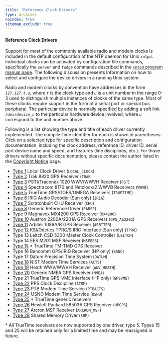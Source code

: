 ```yaml
---
title: "Reference Clock Drivers"
type: archives
noindex: true 
sitemap_exclude: true
---
```


#### Reference Clock Drivers

Support for most of the commonly available radio and modem clocks is included in the default configuration of the NTP daemon for Unix <code>xntpd</code>. Individual clocks can be activated by configuration file commands, specifically the <code>server</code> and <code>fudge</code> commands described in the [<code>xntpd</code> program manual page](/documentation/3-5.93e/xntpd/). The following discussion presents Information on how to select and configure the device drivers in a running Unix system.

Radio and modem clocks by convention have addresses in the form <code>127.127._t.u_</code>, where <code>_t_</code> is the clock type and <code>_u_</code> is a unit number in the range 0-3 used to distinguish multiple instances of clocks of the same type. Most of these clocks require support in the form of a serial port or special bus peripheral. The particular device is normally specified by adding a soft link <code>/dev/device\__u_</code> to the particular hardware device involved, where <code>_u_</code> correspond to the unit number above.

Following is a list showing the type and title of each driver currently implemented. The compile-time identifier for each is shown in parentheses. Click on a selected type for specific description and configuration documentation, including the clock address, reference ID, driver ID, serial port device name and speed, and features (line disciplines, etc.). For those drivers without specific documentation, please contact the author listed in the [Copyright Notice](/documentation/3-5.93e/copyright/) page.

*   [Type 1](/documentation/3-5.93e/driver1/) Local Clock Driver (<code>LOCAL_CLOCK</code>)
*   [Type 2](/documentation/drivers/driver2/) Trak 8820 GPS Receiver (<code>TRAK</code>
*   [Type 3](/documentation/drivers/driver3/) PSTI/Traconex 1020 WWV/WWVH Receiver (<code>PST</code>)
*   [Type 4](/documentation/3-5.93e/driver4/) Spectracom 8170 and Netclock/2 WWVB Receivers (<code>WWVB</code>)
*   [Type 5](/documentation/3-5.93e/driver5/) TrueTime GPS/GOES/OMEGA Receivers (<code>TRUETIME</code>)
*   [Type 6](/documentation/3-5.93e/driver6/) IRIG Audio Decoder (Sun only) (<code>IRIG</code>)
*   [Type 7](/documentation/3-5.93e/driver7/) Scratchbuilt CHU Receiver (<code>CHU</code>)
*   [Type 8](/documentation/3-5.93e/driver8/) Generic Reference Driver (<code>PARSE</code>)
*   [Type 9](/documentation/3-5.93e/driver9/) Magnavox MX4200 GPS Receiver (<code>MX4200</code>)
*   [Type 10](/documentation/3-5.93e/driver10/) Austron 2200A/2201A GPS Receivers (<code>GPS_AS2201</code>)
*   [Type 11](/documentation/3-5.93e/driver11/) Arbiter 1088A/B GPS Receiver (<code>ARBITER</code>)
*   [Type 12](/documentation/3-5.93e/driver12/) KSI/Odetics TPRO/S IRIG Interface (Sun only) (<code>TPRO</code>)
*   Type 13 Leitch CSD 5300 Master Clock Controller (<code>LEITCH</code>)
*   Type 14 EES M201 MSF Receiver (<code>MSFEES</code>)
*   [Type 15](/documentation/3-5.93e/driver5/) * TrueTime TM-TMD GPS Receiver
*   Type 16 Bancomm GPS/IRIG Receiver (HP only) (<code>BANC</code>)
*   Type 17 Datum Precision Time System (<code>DATUM</code>)
*   [Type 18](/documentation/3-5.93e/driver18/) NIST Modem Time Services (<code>ACTS</code>)
*   [Type 19](/documentation/3-5.93e/driver19/) Heath WWV/WWVH Receiver (<code>WWV_HEATH</code>)
*   [Type 20](/documentation/3-5.93e/driver20/) Generic NMEA GPS Receiver (<code>NMEA</code>)
*   Type 21 TrueTime GPS-VME Interface (HP only) (<code>GPSVME</code>)
*   [Type 22](/documentation/3-5.93e/driver22/) PPS Clock Discipline (<code>ATOM</code>)
*   [Type 23](/documentation/3-5.93e/driver23/) PTB Modem Time Service (<code>PTBACTS</code>) 
*   [Type 24](/documentation/3-5.93e/driver24/) USNO Modem Time Service (<code>USNO</code>)
*   [Type 25](/documentation/3-5.93e/driver5/) * TrueTime generic receivers
*   [Type 26](/documentation/3-5.93e/driver26/) Hewlett Packard 58503A GPS Receiver (<code>HPGPS</code>)
*   [Type 27](/documentation/3-5.93e/driver27/) Arcron MSF Receiver (<code>ARCRON_MSF</code>)
*   [Type 28](/documentation/3-5.93e/driver28/) Shared Memory Driver (<code>SHM</code>)

\* All TrueTime receivers are now supported by one driver, type 5. Types 15 and 25 will be retained only for a limited time and may be reassigned in future.